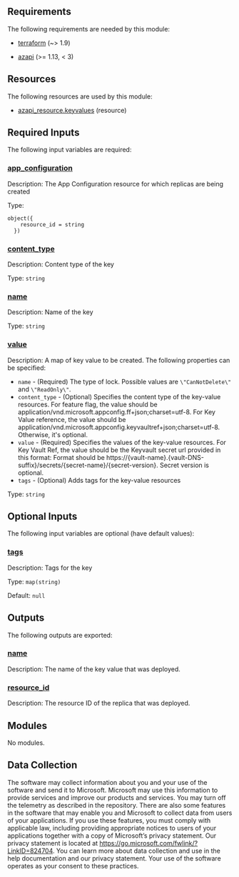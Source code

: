 <!-- BEGIN_TF_DOCS -->


<!-- markdownlint-disable MD033 -->
## Requirements

The following requirements are needed by this module:

- <a name="requirement_terraform"></a> [terraform](#requirement\_terraform) (~> 1.9)

- <a name="requirement_azapi"></a> [azapi](#requirement\_azapi) (>= 1.13, < 3)

## Resources

The following resources are used by this module:

- [azapi_resource.keyvalues](https://registry.terraform.io/providers/azure/azapi/latest/docs/resources/resource) (resource)

<!-- markdownlint-disable MD013 -->
## Required Inputs

The following input variables are required:

### <a name="input_app_configuration"></a> [app\_configuration](#input\_app\_configuration)

Description: The App Configuration resource for which replicas are being created

Type:

```hcl
object({
    resource_id = string
  })
```

### <a name="input_content_type"></a> [content\_type](#input\_content\_type)

Description: Content type of the key

Type: `string`

### <a name="input_name"></a> [name](#input\_name)

Description: Name of the key

Type: `string`

### <a name="input_value"></a> [value](#input\_value)

Description: A map of key value to be created. The following properties can be specified:

- `name` - (Required) The type of lock. Possible values are `\"CanNotDelete\"` and `\"ReadOnly\"`.
- `content_type` - (Optional) Specifies the content type of the key-value resources. For feature flag, the value should be application/vnd.microsoft.appconfig.ff+json;charset=utf-8. For Key Value reference, the value should be application/vnd.microsoft.appconfig.keyvaultref+json;charset=utf-8. Otherwise, it's optional.
- `value` - (Required) Specifies the values of the key-value resources. For Key Vault Ref, the value should be the Keyvault secret url provided in this format: Format should be https://{vault-name}.{vault-DNS-suffix}/secrets/{secret-name}/{secret-version}. Secret version is optional.
- `tags` - (Optional) Adds tags for the key-value resources

Type: `string`

## Optional Inputs

The following input variables are optional (have default values):

### <a name="input_tags"></a> [tags](#input\_tags)

Description: Tags for the key

Type: `map(string)`

Default: `null`

## Outputs

The following outputs are exported:

### <a name="output_name"></a> [name](#output\_name)

Description: The name of the key value that was deployed.

### <a name="output_resource_id"></a> [resource\_id](#output\_resource\_id)

Description: The resource ID of the replica that was deployed.

## Modules

No modules.

<!-- markdownlint-disable-next-line MD041 -->
## Data Collection

The software may collect information about you and your use of the software and send it to Microsoft. Microsoft may use this information to provide services and improve our products and services. You may turn off the telemetry as described in the repository. There are also some features in the software that may enable you and Microsoft to collect data from users of your applications. If you use these features, you must comply with applicable law, including providing appropriate notices to users of your applications together with a copy of Microsoft’s privacy statement. Our privacy statement is located at <https://go.microsoft.com/fwlink/?LinkID=824704>. You can learn more about data collection and use in the help documentation and our privacy statement. Your use of the software operates as your consent to these practices.
<!-- END_TF_DOCS -->